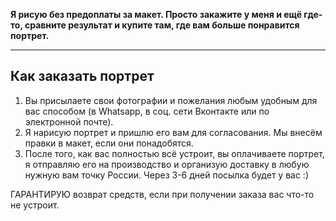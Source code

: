 **Я рисую без предоплаты за макет. Просто закажите у меня и ещё где-то, сравните результат и купите там, где вам больше понравится портрет.**

---

## Как заказать портрет
1. Вы присылаете свои фотографии  и пожелания любым удобным для вас способом (в Whatsapp, в соц. сети Вконтакте или по электронной почте).
1. Я нарисую  портрет и пришлю его вам для согласования. Мы внесём правки в макет, если они понадобятся.
1. После того, как вас полностью всё устроит, вы оплачиваете портрет, я отправляю его на производство и организую доставку в любую нужную вам точку России. Через 3-6 дней посылка будет у вас :)

ГАРАНТИРУЮ возврат средств, если при получении заказа вас что-то не устроит.
